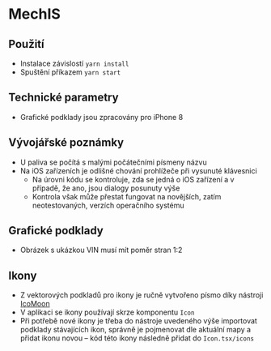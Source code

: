# MechIS

## Použití
* Instalace závislostí `yarn install`
* Spuštění příkazem `yarn start`

## Technické parametry
* Grafické podklady jsou zpracovány pro iPhone 8

## Vývojářské poznámky
* U paliva se počítá s malými počátečními písmeny názvu
* Na iOS zařízeních je odlišné chování prohlížeče při vysunuté klávesnici
    * Na úrovni kódu se kontroluje, zda se jedná o iOS zařízení a v případě, že ano, jsou dialogy posunuty výše
    * Kontrola však může přestat fungovat na novějších, zatím neotestovaných, verzích operačního systému

## Grafické podklady
* Obrázek s ukázkou VIN musí mít poměr stran 1:2

## Ikony
* Z vektorových podkladů pro ikony je ručně vytvořeno písmo díky nástroji [IcoMoon](https://icomoon.io/app/#/select)
* V aplikaci se ikony používají skrze komponentu `Icon`
* Při potřebě nové ikony je třeba do nástroje uvedeného výše importovat podklady stávajících ikon, správně je
  pojmenovat dle aktuální mapy a přidat ikonu novou – kód této ikony následně přidat do `Icon.tsx/icons`
